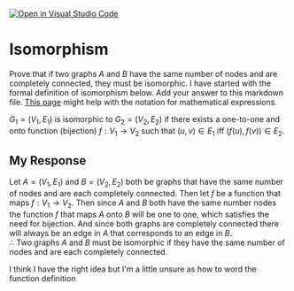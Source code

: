 [![Open in Visual Studio Code](https://classroom.github.com/assets/open-in-vscode-718a45dd9cf7e7f842a935f5ebbe5719a5e09af4491e668f4dbf3b35d5cca122.svg)](https://classroom.github.com/online_ide?assignment_repo_id=12578207&assignment_repo_type=AssignmentRepo)
# Isomorphism

Prove that if two graphs $A$ and $B$ have the same number of nodes and are
completely connected, they must be isomorphic. I have started with the formal
definition of isomorphism below. Add your answer to this markdown file. [This
page](https://docs.github.com/en/get-started/writing-on-github/working-with-advanced-formatting/writing-mathematical-expressions)
might help with the notation for mathematical expressions.

$G_1=(V_1 , E_1)$ is isomorphic to $G_2 = (V_2, E_2)$ if there exists a
one-to-one and onto function (bijection) $f: V_1 \rightarrow V_2$ such that $(u,v)
\in E_1$ iff $(f(u),f(v)) \in E_2$.

## My Response
Let $A = (V_1, E_1)$ and $B = (V_2, E_2)$ both be graphs that have the same number of nodes and are each completely connected.  Then let $f$ be a function that maps $f: V_1 \rightarrow V_2$.  Then since $A$ and $B$ both have the same number nodes the function $f$ that maps $A$ onto $B$ will be one to one, which satisfies the need for bijection.  And since both graphs are completely connected there will always be an edge in $A$ that corresponds to an edge in $B$.  
$\therefore$ Two graphs $A$ and $B$ must be isomorphic if they have the same number of nodes and are each completely connected.

I think I have the right idea but I'm a little unsure as how to word the function definition
